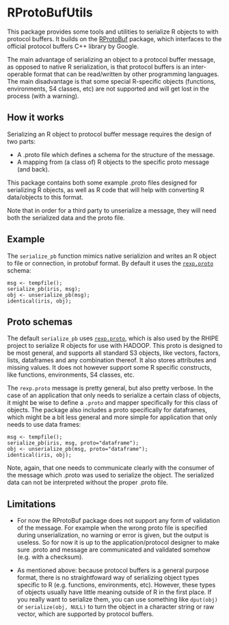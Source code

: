 RProtoBufUtils
==============

This package provides some tools and utilities to serialize R objects to with protocol buffers. It builds on the [RProtoBuf](http://r-forge.r-project.org/projects/rprotobuf/) package, which interfaces to the official protocol buffers C++ library by Google.

The main advantage of serializing an object to a protocol buffer message, as opposed to native R serialization, is that protocol buffers is an inter-operable format that can be read/written by other programming languages. The main disadvantage is that some special R-specific objects (functions, environments, S4 classes, etc) are not supported and will get lost in the process (with a warning).

How it works
------------

Serializing an R object to protocol buffer message requires the design of two parts:

 - A .proto file which defines a schema for the structure of the message.
 - A mapping from (a class of) R objects to the specific proto message (and back).

This package contains both some example .proto files designed for serializing R objects, as well as R code that will help with converting R data/objects to this format. 

Note that in order for a third party to unserialize a message, they will need both the serialized data and the proto file.

Example
--------

The `serialize_pb` function mimics native serializion and writes an R object to file or connection, in protobuf format. By default it uses the [`rexp.proto`](https://www.datadr.org/doc/serialize.html) schema:

    msg <- tempfile();
    serialize_pb(iris, msg);
    obj <- unserialize_pb(msg);
    identical(iris, obj);


Proto schemas
-------------

The default `serialize_pb` uses [`rexp.proto`](https://www.datadr.org/doc/serialize.html), which is also used by the RHIPE project to serialize R objects for use with HADOOP. This proto is designed to be most general, and supports all standard S3 objects, like vectors, factors, lists, dataframes and any combination thereof. It also stores attributes and missing values. It does not however support some R specific constructs, like functions, environments, S4 classes, etc.

The `rexp.proto` message is pretty general, but also pretty verbose. In the case of an application that only needs to serialize a certain class of objects, it might be wise to define a `.proto` and mapper specifically for this class of objects. The package also includes a proto specifically for dataframes, which might be a bit less general and more simple for application that only needs to use data frames:

    msg <- tempfile();
    serialize_pb(iris, msg, proto="dataframe");
    obj <- unserialize_pb(msg, proto="dataframe");
    identical(iris, obj); 

Note, again, that one needs to communicate clearly with the consumer of the message which .proto was used to serialize the object. The serialized data can not be interpreted without the proper .proto file.

Limitations
-----------

- For now the RProtoBuf package does not support any form of validation of the message. For example when the wrong proto file is specified during unserialization, no warning or error is given, but the output is useless. So for now it is up to the application/protocol designer to make sure .proto and message are communicated and validated somehow (e.g. with a checksum). 

- As mentioned above: because protocol buffers is a general purpose format, there is no straightfoward way of serializing object types specific to R (e.g. functions, environments, etc). However, these types of objects usually have little meaning outside of R in the first place. If you really want to serialize them, you can use something like `dput(obj)` or `serialize(obj, NULL)` to turn the object in a character string or raw vector, which are supported by protocol buffers.
